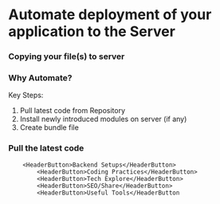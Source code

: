 # Automate deployment of your application to the Server

### Copying your file(s) to server

### Why Automate?
Key Steps:
1. Pull latest code from Repository
2. Install newly introduced modules on server (if any)
3. Create bundle file

### Pull the latest code 
```
	<HeaderButton>Backend Setups</HeaderButton>
        <HeaderButton>Coding Practices</HeaderButton>
        <HeaderButton>Tech Explore</HeaderButton>
        <HeaderButton>SEO/Share</HeaderButton>
        <HeaderButton>Useful Tools</HeaderButton
